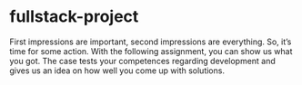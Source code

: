 # fullstack-project
First impressions are important, second impressions are everything. So, it’s time for some action. With the following assignment, you can show us what you got. The case tests your competences regarding development and gives us an idea on how well you come up with solutions.
